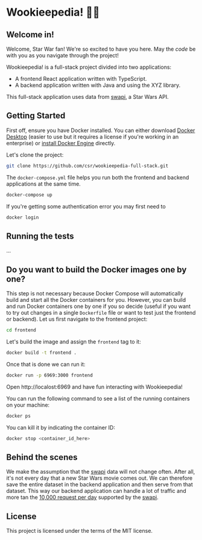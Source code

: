 # Wookieepedia! 🌌🔫

## Welcome in!

Welcome, Star War fan! We're so excited to have you here. May the _code_ be with you as you navigate through the project! 

Wookieepedia! is a full-stack project divided into two applications:

* A frontend React application written with TypeScript.
* A backend application written with Java and using the XYZ library.

This full-stack application uses data from [swapi](https://swapi.dev/), a Star Wars API.

## Getting Started

First off, ensure you have Docker installed. You can either download [Docker Desktop](https://www.docker.com/products/docker-desktop/) (easier to use but it requires a license if you're working in an enterprise) or [install Docker Engine](https://docs.docker.com/engine/install/ubuntu/#install-using-the-convenience-script) directly.

Let's clone the project:

```bash
git clone https://github.com/csr/wookieepedia-full-stack.git
```

The `docker-compose.yml` file helps you run both the frontend and backend applications at the same time.

```bash
docker-compose up
```

If you're getting some authentication error you may first need to 

```bash
docker login
```

## Running the tests
...

## Do you want to build the Docker images one by one?

This step is not necessary because Docker Compose will automatically build and start all the Docker containers for you. However, you can build and run Docker containers one by one if you so decide (useful if you want to try out changes in a single `Dockerfile` file or want to test just the frontend or backend). Let us first navigate to the frontend project:

```bash
cd frontend
```

Let's build the image and assign the `frontend` tag to it:

```bash
docker build -t frontend .
```

Once that is done we can run it:

```bash
docker run -p 6969:3000 frontend
```

Open http://localost:6969 and have fun interacting with Wookieepedia!

You can run the following command to see a list of the running containers on your machine:

```bash
docker ps
```

You can kill it by indicating the container ID:

```bash
docker stop <container_id_here>
```

## Behind the scenes

We make the assumption that the [swapi](https://swapi.dev/) data will not change often. After all, it's not every day that a new Star Wars movie comes out. We can therefore save the entire dataset in the backend application and then serve from that dataset. This way our backend application can handle a lot of traffic and more tan the [10,000 request per day](https://swapi.dev/documentation#rate) supported by the [swapi](https://swapi.dev/).

## License

This project is licensed under the terms of the MIT license.
